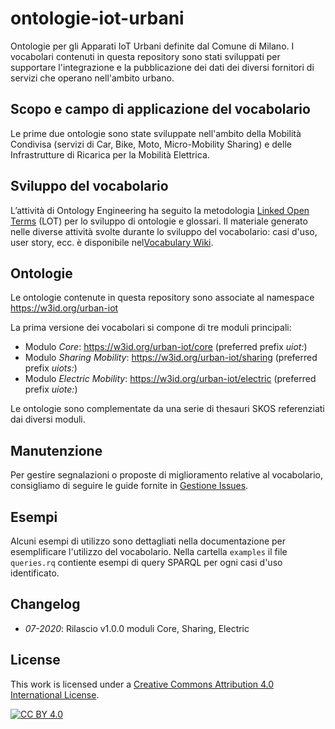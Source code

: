 # ontologie-iot-urbani

Ontologie per gli Apparati IoT Urbani definite dal Comune di Milano. I vocabolari contenuti in questa repository sono stati sviluppati per supportare l'integrazione e la pubblicazione dei dati dei diversi fornitori di servizi che operano nell'ambito urbano.

## Scopo e campo di applicazione del vocabolario
Le prime due ontologie sono state sviluppate nell'ambito della Mobilità Condivisa (servizi di Car, Bike, Moto, Micro-Mobility Sharing) e delle Infrastrutture di Ricarica per la Mobilità Elettrica. 

## Sviluppo del vocabolario
L’attività di Ontology Engineering ha seguito la metodologia [Linked Open Terms](https://lot.linkeddata.es/) (LOT) per lo sviluppo di ontologie e glossari. Il materiale generato nelle diverse attività svolte durante lo sviluppo del vocabolario: casi d'uso, user story,  ecc. è disponibile nel[Vocabulary Wiki](https://github.com/Comune-Milano/ontologie-iot-urbani/wiki).

## Ontologie
Le ontologie contenute in questa repository sono associate al namespace https://w3id.org/urban-iot

La prima versione dei vocabolari si compone di tre moduli principali:
- Modulo *Core*: https://w3id.org/urban-iot/core (preferred prefix _uiot:_)
- Modulo *Sharing Mobility*: https://w3id.org/urban-iot/sharing (preferred prefix _uiots:_)
- Modulo *Electric Mobility*: https://w3id.org/urban-iot/electric (preferred prefix _uiote:_)

Le ontologie sono complementate da una serie di thesauri SKOS referenziati dai diversi moduli.

## Manutenzione
Per gestire segnalazioni o proposte di miglioramento relative al vocabolario, consigliamo di seguire le guide fornite in [Gestione Issues](https://github.com/Comune-Milano/ontologie-iot-urbani/wiki/Gestione-Issue).

## Esempi
Alcuni esempi di utilizzo sono dettagliati nella documentazione per esemplificare l'utilizzo del vocabolario. Nella cartella `examples` il file `queries.rq` contiente esempi di query SPARQL per ogni casi d'uso identificato.

## Changelog
- _07-2020_: Rilascio v1.0.0 moduli Core, Sharing, Electric

## License

This work is licensed under a [Creative Commons Attribution 4.0 International License](http://creativecommons.org/licenses/by/4.0/).

[![CC BY 4.0](https://i.creativecommons.org/l/by/4.0/88x31.png)](http://creativecommons.org/licenses/by/4.0/)
